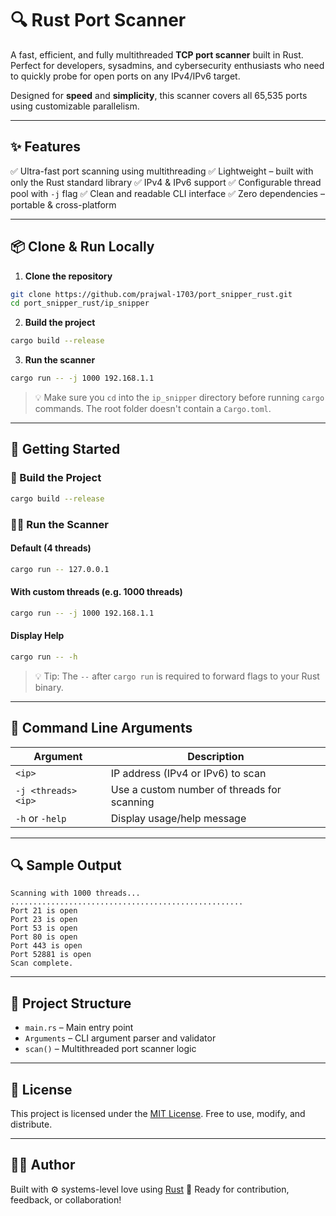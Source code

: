 # 🔍 Rust Port Scanner

A fast, efficient, and fully multithreaded **TCP port scanner** built in Rust. Perfect for developers, sysadmins, and cybersecurity enthusiasts who need to quickly probe for open ports on any IPv4/IPv6 target.

Designed for **speed** and **simplicity**, this scanner covers all 65,535 ports using customizable parallelism.

---

## ✨ Features

✅ Ultra-fast port scanning using multithreading
✅ Lightweight – built with only the Rust standard library
✅ IPv4 & IPv6 support
✅ Configurable thread pool with `-j` flag
✅ Clean and readable CLI interface
✅ Zero dependencies – portable & cross-platform

---

## 📦 Clone & Run Locally

1. **Clone the repository**

```bash
git clone https://github.com/prajwal-1703/port_snipper_rust.git
cd port_snipper_rust/ip_snipper
```

2. **Build the project**

```bash
cargo build --release
```

3. **Run the scanner**

```bash
cargo run -- -j 1000 192.168.1.1
```

> 💡 Make sure you `cd` into the `ip_snipper` directory before running `cargo` commands. The root folder doesn't contain a `Cargo.toml`.

---

## 🚀 Getting Started

### 🔧 Build the Project

```bash
cargo build --release
```

### 🏃‍♂️ Run the Scanner

#### Default (4 threads)

```bash
cargo run -- 127.0.0.1
```

#### With custom threads (e.g. 1000 threads)

```bash
cargo run -- -j 1000 192.168.1.1
```

#### Display Help

```bash
cargo run -- -h
```

> 💡 Tip: The `--` after `cargo run` is required to forward flags to your Rust binary.

---

## 📘 Command Line Arguments

| Argument            | Description                                 |
| ------------------- | ------------------------------------------- |
| `<ip>`              | IP address (IPv4 or IPv6) to scan           |
| `-j <threads> <ip>` | Use a custom number of threads for scanning |
| `-h` or `-help`     | Display usage/help message                  |

---

## 🔍 Sample Output

```
Scanning with 1000 threads...
....................................................
Port 21 is open
Port 23 is open
Port 53 is open
Port 80 is open
Port 443 is open
Port 52881 is open
Scan complete.
```

---

## 📁 Project Structure

* `main.rs` – Main entry point
* `Arguments` – CLI argument parser and validator
* `scan()` – Multithreaded port scanner logic

---

## 📄 License

This project is licensed under the [MIT License](LICENSE).
Free to use, modify, and distribute.

---

## 👨‍💻 Author

Built with ⚙️ systems-level love using [Rust](https://www.rust-lang.org/) 🦀
Ready for contribution, feedback, or collaboration!
